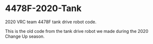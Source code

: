 # 4478F-2020-Tank
2020 VRC team 4478F tank drive robot code.

This is the old code from the tank drive robot we made during the 2020 Change Up season. 
